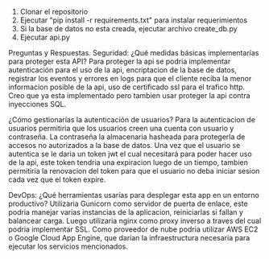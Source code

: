 1. Clonar el repositorio
2. Ejecutar "pip install -r requirements.txt" para instalar requerimientos
3. Si la base de datos no esta creada, ejecutar archivo create_db.py 
4. Ejecutar api.py

Preguntas y Respuestas.
Seguridad: 
¿Qué medidas básicas implementarías para proteger esta API?
Para proteger la api se podria implementar autenticación para el uso de la api, encriptacion de la base de datos, registrar los eventos y errores en logs para que el cliente reciba la menor informacion posible de la api, uso de certificado ssl para el trafico http. Creo que ya esta implementado pero tambien usar proteger la api contra inyecciones SQL.

¿Cómo gestionarías la autenticación de usuarios? 
Para la autenticacion de usuarios permitiria que los usuarios creen una cuenta con usuario y contraseña. La contraseña la almacenaria hasheada para protegerla de accesos no autorizados a la base de datos. Una vez que el usuario se autentica se le daria un token jwt el cual necesitará para poder hacer uso de la api, este token tendria una expiracion luego de un tiempo, tambien permitiria la renovacion del token para que el usuario no deba iniciar sesion cada vez que el token expire.

DevOps:
¿Qué herramientas usarías para desplegar esta app en un entorno productivo?
Utilizaria Gunicorn como servidor de puerta de enlace, este podria manejar varias instancias de la aplicacion, reiniciarlas si fallan y balancear carga. Luego utilizaria nginx como proxy inverso a traves del cual podria implementar SSL. Como proveedor de nube podria utilizar AWS EC2 o Google Cloud App Engine, que darían la infraestructura necesaria para ejecutar los servicios mencionados. 